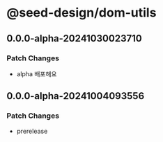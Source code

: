 # @seed-design/dom-utils

## 0.0.0-alpha-20241030023710

### Patch Changes

- alpha 배포해요

## 0.0.0-alpha-20241004093556

### Patch Changes

- prerelease
